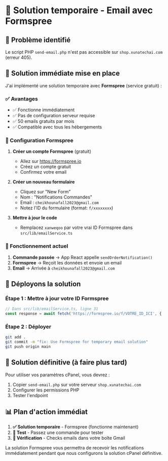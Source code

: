 # 📧 Solution temporaire - Email avec Formspree

## 🎯 Problème identifié
Le script PHP `send-email.php` n'est pas accessible sur `shop.xunatechai.com` (erreur 405).

## 🚀 Solution immédiate mise en place

J'ai implémenté une solution temporaire avec **Formspree** (service gratuit) :

### ✅ Avantages
- ✅ Fonctionne immédiatement
- ✅ Pas de configuration serveur requise
- ✅ 50 emails gratuits par mois
- ✅ Compatible avec tous les hébergements

### 🔧 Configuration Formspree

1. **Créer un compte Formspree** (gratuit)
   - Allez sur https://formspree.io
   - Créez un compte gratuit
   - Confirmez votre email

2. **Créer un nouveau formulaire**
   - Cliquez sur "New Form"
   - Nom : "Notifications Commandes"
   - Email : `cheikhounafall2023@gmail.com`
   - Notez l'ID du formulaire (format: `f/xxxxxxxx`)

3. **Mettre à jour le code**
   - Remplacez `xanweqoo` par votre vrai ID Formspree dans `src/lib/emailService.ts`

### 📧 Fonctionnement actuel

1. **Commande passée** → App React appelle `sendOrderNotification()`
2. **Formspree** → Reçoit les données et envoie un email
3. **Email** → Arrivée à `cheikhounafall2023@gmail.com`

## 🔄 Déployons la solution

### Étape 1 : Mettre à jour votre ID Formspree
```typescript
// Dans src/lib/emailService.ts, ligne 31
const response = await fetch('https://formspree.io/f/VOTRE_ID_ICI', {
```

### Étape 2 : Déployer
```bash
git add .
git commit -m "fix: Use Formspree for temporary email solution"
git push origin main
```

## 🎯 Solution définitive (à faire plus tard)

Pour utiliser vos paramètres cPanel, vous devrez :
1. Copier `send-email.php` sur votre serveur `shop.xunatechai.com`
2. Configurer les permissions PHP
3. Tester l'endpoint

## 📊 Plan d'action immédiat

1. **✅ Solution temporaire** - Formspree (fonctionne maintenant)
2. **🔄 Test** - Passez une commande pour tester
3. **📧 Vérification** - Checks emails dans votre boîte Gmail

La solution Formspree vous permettra de recevoir les notifications immédiatement pendant que nous configurons la solution cPanel définitive. 